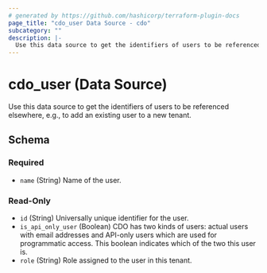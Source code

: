 ```yaml
---
# generated by https://github.com/hashicorp/terraform-plugin-docs
page_title: "cdo_user Data Source - cdo"
subcategory: ""
description: |-
  Use this data source to get the identifiers of users to be referenced elsewhere, e.g., to add an existing user to a new tenant.
---
```


# cdo_user (Data Source)

Use this data source to get the identifiers of users to be referenced elsewhere, e.g., to add an existing user to a new tenant.



<!-- schema generated by tfplugindocs -->
## Schema

### Required

- `name` (String) Name of the user.

### Read-Only

- `id` (String) Universally unique identifier for the user.
- `is_api_only_user` (Boolean) CDO has two kinds of users: actual users with email addresses and API-only users which are used for programmatic access. This boolean indicates which of the two this user is.
- `role` (String) Role assigned to the user in this tenant.
